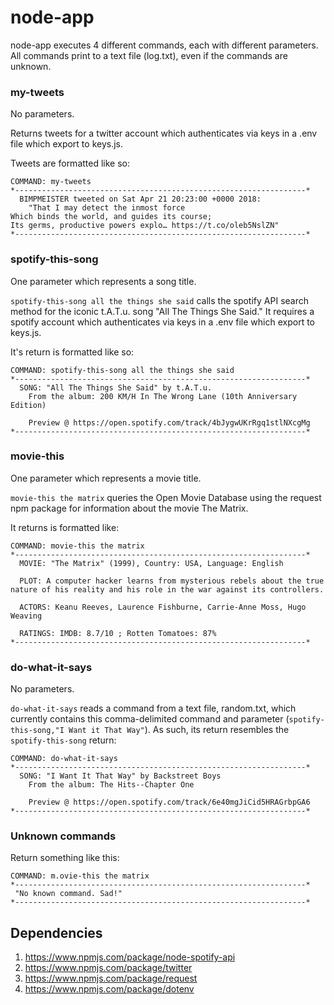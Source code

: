 # node-app
node-app executes 4 different commands, each with different parameters. All commands print to a text file (log.txt), even if the commands are unknown.

### my-tweets
No parameters.

Returns tweets for a twitter account which authenticates via keys in a .env file which export to keys.js.

Tweets are formatted like so:
```
COMMAND: my-tweets 
*-----------------------------------------------------------------*
  BIMPMEISTER tweeted on Sat Apr 21 20:23:00 +0000 2018:
    "That I may detect the inmost force
Which binds the world, and guides its course;
Its germs, productive powers explo… https://t.co/oleb5NslZN"
*-----------------------------------------------------------------*  
```

### spotify-this-song
One parameter which represents a song title.

`spotify-this-song all the things she said` calls the spotify API search method for the iconic t.A.T.u. song "All The Things She Said." It requires a spotify account which authenticates via keys in a .env file which export to keys.js.

It's return is formatted like so:
```
COMMAND: spotify-this-song all the things she said
*-----------------------------------------------------------------*
  SONG: "All The Things She Said" by t.A.T.u.
    From the album: 200 KM/H In The Wrong Lane (10th Anniversary Edition)

    Preview @ https://open.spotify.com/track/4bJygwUKrRgq1stlNXcgMg
*-----------------------------------------------------------------*
```

### movie-this
One parameter which represents a movie title.

`movie-this the matrix` queries the Open Movie Database using the request npm package for information about the movie The Matrix. 

It returns is formatted like:
```
COMMAND: movie-this the matrix
*-----------------------------------------------------------------*
  MOVIE: "The Matrix" (1999), Country: USA, Language: English
     
  PLOT: A computer hacker learns from mysterious rebels about the true nature of his reality and his role in the war against its controllers.
    
  ACTORS: Keanu Reeves, Laurence Fishburne, Carrie-Anne Moss, Hugo Weaving
     
  RATINGS: IMDB: 8.7/10 ; Rotten Tomatoes: 87%
*-----------------------------------------------------------------*
```

### do-what-it-says
No parameters.

`do-what-it-says` reads a command from a text file, random.txt, which currently contains this comma-delimited command and parameter (`spotify-this-song,"I Want it That Way"`). As such, its return resembles the `spotify-this-song` return:
```
COMMAND: do-what-it-says 
*-----------------------------------------------------------------*
  SONG: "I Want It That Way" by Backstreet Boys
    From the album: The Hits--Chapter One

    Preview @ https://open.spotify.com/track/6e40mgJiCid5HRAGrbpGA6
*-----------------------------------------------------------------*
```

### Unknown commands
Return something like this:

```
COMMAND: m.ovie-this the matrix
*-----------------------------------------------------------------*
 "No known command. Sad!"
*-----------------------------------------------------------------*
```

## Dependencies
1. https://www.npmjs.com/package/node-spotify-api
2. https://www.npmjs.com/package/twitter
3. https://www.npmjs.com/package/request
4. https://www.npmjs.com/package/dotenv
